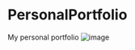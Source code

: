 # PersonalPortfolio
My personal portfolio
![image](https://github.com/user-attachments/assets/008684d4-161d-4558-84de-16fcdaab3bfe)
